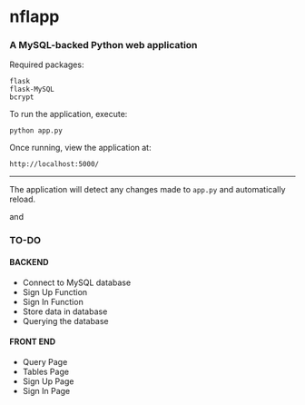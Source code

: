 # nflapp
### A MySQL-backed Python web application
Required packages:
```
flask
flask-MySQL
bcrypt
```
To run the application, execute:
```
python app.py
```
Once running, view the application at:
```
http://localhost:5000/
```
---
The application will detect any changes made to `app.py` and automatically reload.

and
### TO-DO
#### BACKEND
- Connect to MySQL database
- Sign Up Function
- Sign In Function
- Store data in database
- Querying the database

#### FRONT END
- Query Page
- Tables Page
- Sign Up Page
- Sign In Page
